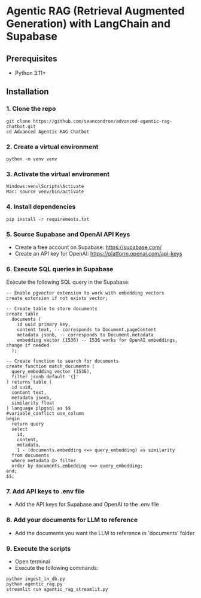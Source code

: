 <h1>Agentic RAG (Retrieval Augmented Generation) with LangChain and Supabase</h1>

<h2>Prerequisites</h2>
<ul>
  <li>Python 3.11+</li>
</ul>

<h2>Installation</h2>
<h3>1. Clone the repo</h3>

```
git clone https://github.com/seancondron/advanced-agentic-rag-chatbot.git
cd Advanced Agentic RAG Chatbot
```

<h3>2. Create a virtual environment</h3>

```
python -m venv venv
```

<h3>3. Activate the virtual environment</h3>

```
Windows:venv\Scripts\Activate
Mac: source venv/bin/activate
```

<h3>4. Install dependencies</h3>

```
pip install -r requirements.txt
```

<h3>5. Source Supabase and OpenAI API Keys</h3>

- Create a free account on Supabase: https://supabase.com/
- Create an API key for OpenAI: https://platform.openai.com/api-keys

<h3>6. Execute SQL queries in Supabase</h3>

Execute the following SQL query in the Supabase:

```
-- Enable pgvector extension to work with embedding vectors
create extension if not exists vector;

-- Create table to store documents
create table
  documents (
    id uuid primary key,
    content text, -- corresponds to Document.pageContent
    metadata jsonb, -- corresponds to Document.metadata
    embedding vector (1536) -- 1536 works for OpenAI embeddings, change if needed
  );

-- Create function to search for documents
create function match_documents (
  query_embedding vector (1536),
  filter jsonb default '{}'
) returns table (
  id uuid,
  content text,
  metadata jsonb,
  similarity float
) language plpgsql as $$
#variable_conflict use_column
begin
  return query
  select
    id,
    content,
    metadata,
    1 - (documents.embedding <=> query_embedding) as similarity
  from documents
  where metadata @> filter
  order by documents.embedding <=> query_embedding;
end;
$$;
```

<h3>7. Add API keys to .env file</h3>

- Add the API keys for Supabase and OpenAI to the .env file


<h3>8. Add your documents for LLM to reference</h3>

- Add the documents you want the LLM to reference in 'documents' folder

<h3>9. Execute the scripts</h2>

- Open terminal
- Execute the following commands:

```
python ingest_in_db.py
python agentic_rag.py
streamlit run agentic_rag_streamlit.py
```
